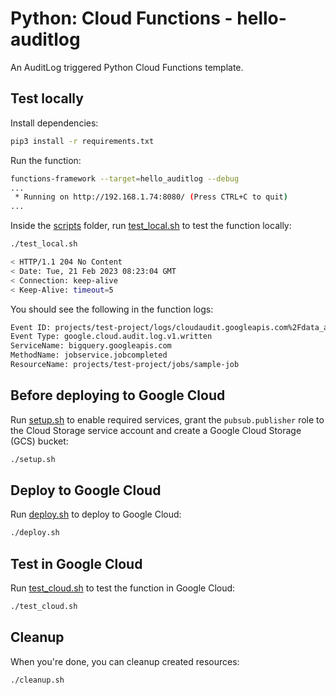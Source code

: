 # Python: Cloud Functions - hello-auditlog

An AuditLog triggered Python Cloud Functions template.

## Test locally

Install dependencies:

```sh
pip3 install -r requirements.txt
```

Run the function:

```sh
functions-framework --target=hello_auditlog --debug
...
 * Running on http://192.168.1.74:8080/ (Press CTRL+C to quit)
...
```

Inside the [scripts](scripts) folder, run [test_local.sh](scripts/test.sh) to
test the function locally:

```sh
./test_local.sh

< HTTP/1.1 204 No Content
< Date: Tue, 21 Feb 2023 08:23:04 GMT
< Connection: keep-alive
< Keep-Alive: timeout=5
```

You should see the following in the function logs:

```sh
Event ID: projects/test-project/logs/cloudaudit.googleapis.com%2Fdata_access1234567123456789
Event Type: google.cloud.audit.log.v1.written
ServiceName: bigquery.googleapis.com
MethodName: jobservice.jobcompleted
ResourceName: projects/test-project/jobs/sample-job
```

## Before deploying to Google Cloud

Run [setup.sh](scripts/setup.sh) to enable required services, grant the
`pubsub.publisher` role to the Cloud Storage service account and create a Google
Cloud Storage (GCS) bucket:

```sh
./setup.sh
```

## Deploy to Google Cloud

Run [deploy.sh](scripts/deploy.sh) to deploy to Google Cloud:

```sh
./deploy.sh
```

## Test in Google Cloud

Run [test_cloud.sh](scripts/test_cloud.sh) to test the function in Google Cloud:

```sh
./test_cloud.sh
```

## Cleanup

When you're done, you can cleanup created resources:

```sh
./cleanup.sh
```
